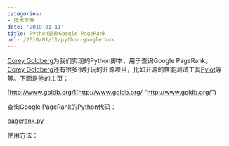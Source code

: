 ```yaml
---
categories:
- 技术文章
date: '2010-01-11'
title: Python查询Google PageRank
url: /2010/01/11/python-googlerank
---
```


  
[Corey Goldberg](http://coreygoldberg.blogspot.com/)为我们实现的Python脚本，用于查询Google PageRank。[Corey Goldberg](http://coreygoldberg.blogspot.com/)还有很多很好玩的开源项目，比如开源的性能测试工具[Pylot](http://www.pylot.org/)等等。下面是他的主页：
  
[http://www.goldb.org/](http://www.goldb.org/ "http://www.goldb.org/")

查询Google PageRank的Python代码：
  
[pagerank.py](http://code.google.com/p/corey-projects/source/browse/trunk/python2/pagerank.py)

使用方法：
  <div class="cnblogs_code"><div><!--

Code highlighting produced by Actipro CodeHighlighter (freeware)
http://www.CodeHighlighter.com/

--><span style="color: #008000;">#</span><span style="color: #008000;">!/usr/bin/env&nbsp;python</span><span style="color: #008000;">
</span><span style="color: #000000;">
</span><span style="color: #0000ff;">import</span><span style="color: #000000;">&nbsp;pagerank

rank&nbsp;</span><span style="color: #000000;">=</span><span style="color: #000000;">&nbsp;pagerank.get_pagerank(</span><span style="color: #800000;">'</span><span style="color: #800000;">http://www.google.com</span><span style="color: #800000;">'</span><span style="color: #000000;">)
</span><span style="color: #0000ff;">print</span><span style="color: #000000;">&nbsp;rank</span></div></div>

<pre></pre>
